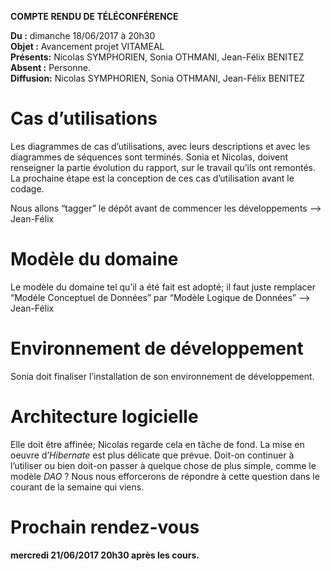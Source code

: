 **COMPTE RENDU DE TÉLÉCONFÉRENCE**

**Du :** dimanche 18/06/2017 à 20h30  
**Objet :** Avancement projet VITAMEAL  
**Présents:** Nicolas SYMPHORIEN, Sonia OTHMANI, Jean-Félix BENITEZ  
**Absent :** Personne.  
**Diffusion:** Nicolas SYMPHORIEN, Sonia OTHMANI, Jean-Félix BENITEZ  

Cas d’utilisations
==================

Les diagrammes de cas d’utilisations, avec leurs descriptions et avec
les diagrammes de séquences sont terminés. Sonia et Nicolas, doivent
renseigner la partie évolution du rapport, sur le travail qu’ils ont
remontés. La prochaine étape est la conception de ces cas d’utilisation
avant le codage.

Nous allons “tagger” le dépôt avant de commencer les développements
--> Jean-Félix

Modèle du domaine
=================

Le modèle du domaine tel qu’il a été fait est adopté; il faut juste
remplacer “Modéle Conceptuel de Données” par “Modèle Logique de Données”
--> Jean-Félix

Environnement de développement
==============================

Sonia doit finaliser l’installation de son environnement de
développement.

Architecture logicielle
=======================

Elle doit être affinée; Nicolas regarde cela en tâche de fond. La mise
en oeuvre d’*Hibernate* est plus délicate que prévue. Doit-on continuer
à l’utiliser ou bien doit-on passer à quelque chose de plus simple,
comme le modèle *DAO* ? Nous nous efforcerons de répondre à cette
question dans le courant de la semaine qui viens.

Prochain rendez-vous
====================

**mercredi 21/06/2017 20h30 après les cours.**

